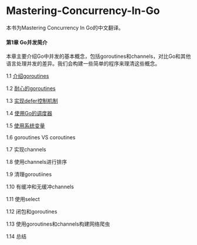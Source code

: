 Mastering-Concurrency-In-Go
============================

本书为Mastering Concurrency In Go的中文翻译。


#### 第1章  Go并发简介

本章主要介绍Go中并发的基本概念，包括goroutines和channels，对比Go和其他语言处理并发的差异。我们会构建一些简单的程序来理清这些概念。

 1.1 [介绍goroutines](https://github.com/lubia/Mastering-Concurrency-In-Go/blob/master/1.1.md)

 1.2 [耐心的goroutines](https://github.com/lubia/Mastering-Concurrency-In-Go/blob/master/1.2.md)

 1.3 [实现defer控制机制](https://github.com/lubia/Mastering-Concurrency-In-Go/blob/master/1.3.md)

 1.4 [使用Go的调度器](https://github.com/lubia/Mastering-Concurrency-In-Go/blob/master/1.4.md)

 1.5 [使用系统变量](https://github.com/lubia/Mastering-Concurrency-In-Go/blob/master/1.5.md)


 1.6 goroutines VS coroutines

 1.7 实现channels

 1.8 使用channels进行排序 

 1.9 清理goroutiines

 1.10 有缓冲和无缓冲channels

 1.11 使用select

 1.12 闭包和goroutines

 1.13 使用goroutines和channels构建网络爬虫

 1.14 总结